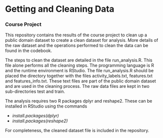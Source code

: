 # Getting and Cleaning Data
<h3>Course Project</h3>

This repository contains the results of the course project to clean up a public domain dataset to create a clean dataset for analysis. More details of the raw dataset and the operations performed to clean the data can be found in the codebook.

The steps to clean the dataset are detailed in the file run_analysis.R. This file alone performs all the cleaning steps. The programming language is R and the runtime environment is RStudio. The file run_analysis.R should be placed the directory together with the files activity_labels.txt, features.txt and features_info.txt. These text files are part of the public domain dataset and are used in the cleaning process. The raw data files are kept in two sub-directories test and train.

The analysis requires two R packages dplyr and reshape2. These can be installed in RStudio using the commands 
<ul>
  <li><em>install.packages(dplyr)</em></li>
  <li><em>install.packages(reshape2)</em></li>
</ul>  
For completeness, the cleaned dataset file is included in the repository.
